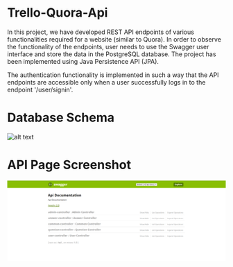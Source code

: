 # Trello-Quora-Api

In this project, we have developed REST API endpoints of various functionalities required for a website (similar to Quora). In order to observe the functionality of the endpoints, user needs to use the Swagger user interface and store the data in the PostgreSQL database. The project has been implemented using Java Persistence API (JPA).

The authentication functionality is implemented in such a way that the API endpoints are accessible only when a user successfully logs in to the endpoint '/user/signin'.

# Database Schema

![alt text](https://github.com/amankr1812/Trello-Quora-Api/blob/master/DatabaseSchema.jpg?raw=true)  

# API Page Screenshot 

![alt text](https://github.com/amankr1812/Trello-Quora-Api/blob/master/API%20Screenshot.PNG?raw=true)  
